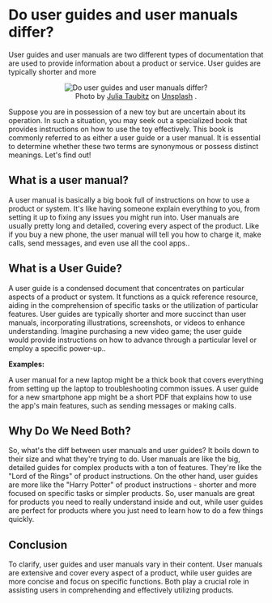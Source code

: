 # Do user guides and user manuals differ?

User guides and user manuals are two different types of documentation that are used to provide information about a product or service. User guides are typically shorter and more

<figure align="center">
    <img src="https://images.unsplash.com/photo-1643877323040-ebf5c69961dd?q=80&w=1470&auto=format&fit=crop&ixlib=rb-4.0.3&ixid=M3wxMjA3fDB8MHxwaG90by1wYWdlfHx8fGVufDB8fHx8fA%3D%3D"
         alt="Do user guides and user manuals differ?">
    <figcaption>Photo by <a href="https://unsplash.com/@schwarzeweissheitenfotografie?utm_content=creditCopyText&utm_medium=referral&utm_source=unsplash">Julia Taubitz</a> on <a href="https://unsplash.com/photos/a-person-writing-on-a-notepad-with-a-pen-FV-Jk0IAuhw?utm_content=creditCopyText&utm_medium=referral&utm_source=unsplash">Unsplash</a>
  .</figcaption>
</figure>
  
Suppose you are in possession of a new toy but are uncertain about its operation. In such a situation, you may seek out a specialized book that provides instructions on how to use the toy effectively. This book is commonly referred to as either a user guide or a user manual. It is essential to determine whether these two terms are synonymous or possess distinct meanings. Let's find out!

## What is a user manual?

A user manual is basically a big book full of instructions on how to use a product or system. It's like having someone explain everything to you, from setting it up to fixing any issues you might run into. User manuals are usually pretty long and detailed, covering every aspect of the product. Like if you buy a new phone, the user manual will tell you how to charge it, make calls, send messages, and even use all the cool apps..

## What is a User Guide?

A user guide is a condensed document that concentrates on particular aspects of a product or system. It functions as a quick reference resource, aiding in the comprehension of specific tasks or the utilization of particular features. User guides are typically shorter and more succinct than user manuals, incorporating illustrations, screenshots, or videos to enhance understanding. Imagine purchasing a new video game; the user guide would provide instructions on how to advance through a particular level or employ a specific power-up..

**Examples:**

A user manual for a new laptop might be a thick book that covers everything from setting up the laptop to troubleshooting common issues.
A user guide for a new smartphone app might be a short PDF that explains how to use the app's main features, such as sending messages or making calls.

## Why Do We Need Both?

So, what's the diff between user manuals and user guides? It boils down to their size and what they're trying to do. User manuals are like the big, detailed guides for complex products with a ton of features. They're like the "Lord of the Rings" of product instructions. On the other hand, user guides are more like the "Harry Potter" of product instructions - shorter and more focused on specific tasks or simpler products. So, user manuals are great for products you need to really understand inside and out, while user guides are perfect for products where you just need to learn how to do a few things quickly.

## Conclusion

To clarify, user guides and user manuals vary in their content. User manuals are extensive and cover every aspect of a product, while user guides are more concise and focus on specific functions. Both play a crucial role in assisting users in comprehending and effectively utilizing products.
